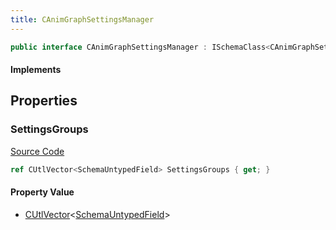 ```yaml
---
title: CAnimGraphSettingsManager
---
```


```csharp
public interface CAnimGraphSettingsManager : ISchemaClass<CAnimGraphSettingsManager>, ISchemaField, ISchemaClass, INativeHandle
```

#### Implements

## Properties

### SettingsGroups

[Source Code](https://github.com/swiftly-solution/swiftlys2/blob/main/managed/src/SwiftlyS2.Generated/Schemas/Interfaces/CAnimGraphSettingsManager.cs#L17)

```csharp
ref CUtlVector<SchemaUntypedField> SettingsGroups { get; }
```

#### Property Value

- [CUtlVector](/docs/api/-1)<[SchemaUntypedField](/docs/api/shared/schemas/schemauntypedfield)>

